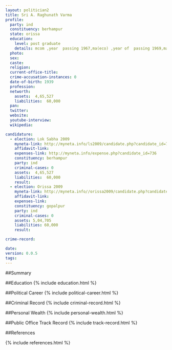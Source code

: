 ```yaml
---
layout: politician2
title: Sri A. Raghunath Varma
profile: 
  party: ind
  constituency: berhampur
  state: orissa
  education: 
    level: post graduate
    details: mcom ,year  passing 1967,ma(eco) ,year of  passing 1969,ma  (hist)  passed  in  the  year  1971,m.ed.  passing   in  passing  in  the   year   1973   and  m.a. (tel) passing  in  the  year  1981 . from  berhampur  university.
  photo: 
  sex: 
  caste: 
  religion: 
  current-office-title: 
  crime-accusation-instances: 0
  date-of-birth: 1939
  profession: 
  networth: 
    assets:  4,65,527
    liabilities:  60,000
  pan: 
  twitter: 
  website: 
  youtube-interview: 
  wikipedia: 

candidature: 
  - election: Lok Sabha 2009
    myneta-link: http://myneta.info/ls2009/candidate.php?candidate_id=736
    affidavit-link: 
    expenses-link: http://myneta.info/expense.php?candidate_id=736
    constituency: berhampur 
    party: ind
    criminal-cases: 0
    assets:  4,65,527
    liabilities:  60,000
    result:  
  - election: Orissa 2009
    myneta-link: http://myneta.info//orissa2009/candidate.php?candidate_id=369
    affidavit-link: 
    expenses-link: 
    constituency: gopalpur 
    party: ind
    criminal-cases: 0
    assets: 5,04,705
    liabilities: 60,000
    result:  

crime-record: 

date: 
version: 0.0.5
tags: 
---
```

##Summary


##Education
{% include education.html %}


##Political Career
{% include political-career.html %}


##Criminal Record
{% include criminal-record.html %}


##Personal Wealth
{% include personal-wealth.html %}


##Public Office Track Record
{% include track-record.html %}


##References


{% include references.html %}